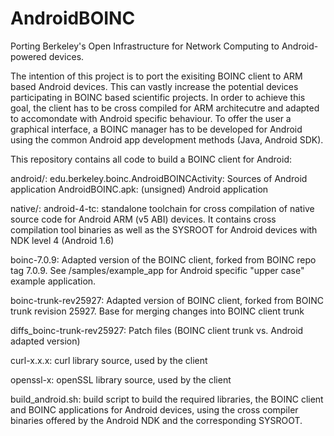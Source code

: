 AndroidBOINC
============

Porting Berkeley's Open Infrastructure for Network Computing to Android-powered devices.

The intention of this project is to port the exisiting BOINC client to ARM based Android devices. This can vastly increase the potential devices participating in BOINC based scientific projects. In order to achieve this goal, the client has to be cross compiled for ARM architecutre and adapted to accomondate with Android specific behaviour. To offer the user a graphical interface, a BOINC manager has to be developed for Android using the common Android app development methods (Java, Android SDK).

This repository contains all code to build a BOINC client for Android:

android/:
edu.berkeley.boinc.AndroidBOINCActivity: Sources of Android application
AndroidBOINC.apk: (unsigned) Android application

native/:
android-4-tc: standalone toolchain for cross compilation of native source code for Android ARM (v5 ABI) devices. It contains cross compilation tool binaries as well as the SYSROOT for Android devices with NDK level 4 (Android 1.6)

boinc-7.0.9: Adapted version of the BOINC client, forked from BOINC repo tag 7.0.9. See /samples/example_app for Android specific "upper case" example application.

boinc-trunk-rev25927: Adapted version of BOINC client, forked from BOINC trunk revision 25927. Base for merging changes into BOINC client trunk

diffs_boinc-trunk-rev25927: Patch files (BOINC client trunk vs. Android adapted version)

curl-x.x.x: curl library source, used by the client

openssl-x: openSSL library source, used by the client

build_android.sh: build script to build the required libraries, the BOINC client and BOINC applications for Android devices, using the cross compiler binaries offered by the Android NDK and the corresponding SYSROOT.


	 
